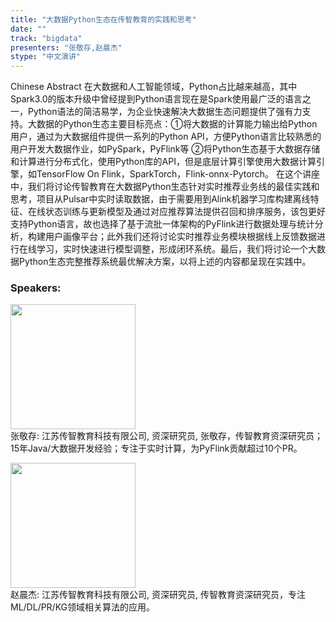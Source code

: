```yaml
---
title: "大数据Python生态在传智教育的实践和思考"
date: "" 
track: "bigdata"
presenters: "张敬存,赵晨杰"
stype: "中文演讲"
---
```

Chinese Abstract
在大数据和人工智能领域，Python占比越来越高，其中Spark3.0的版本升级中曾经提到Python语言现在是Spark使用最广泛的语言之一，Python语法的简洁易学，为企业快速解决大数据生态问题提供了强有力支持。大数据的Python生态主要目标亮点：①将大数据的计算能力输出给Python用户，通过为大数据组件提供一系列的Python API，方便Python语言比较熟悉的用户开发大数据作业，如PySpark，PyFlink等 ②将Python生态基于大数据存储和计算进行分布式化，使用Python库的API，但是底层计算引擎使用大数据计算引擎，如TensorFlow On Flink，SparkTorch，Flink-onnx-Pytorch。
在这个讲座中，我们将讨论传智教育在大数据Python生态针对实时推荐业务线的最佳实践和思考，项目从Pulsar中实时读取数据，由于需要用到Alink机器学习库构建离线特征、在线状态训练与更新模型及通过对应推荐算法提供召回和排序服务，该包更好支持Python语言，故也选择了基于流批一体架构的PyFlink进行数据处理与统计分析，构建用户画像平台；此外我们还将讨论实时推荐业务模块根据线上反馈数据进行在线学习，实时快速进行模型调整，形成闭环系统。最后，我们将讨论一个大数据Python生态完整推荐系统最优解决方案，以将上述的内容都呈现在实践中。
 ### Speakers: 
 <img src="images/speaker/1193.png" width="200" /><br>张敬存: 江苏传智教育科技有限公司, 资深研究员, 张敬存，传智教育资深研究员；15年Java/大数据开发经验；专注于实时计算，为PyFlink贡献超过10个PR。
 <img src="images/speaker/1193_2.png" width="200" /><br>赵晨杰: 江苏传智教育科技有限公司, 资深研究员, 传智教育资深研究员，专注ML/DL/PR/KG领域相关算法的应用。
 